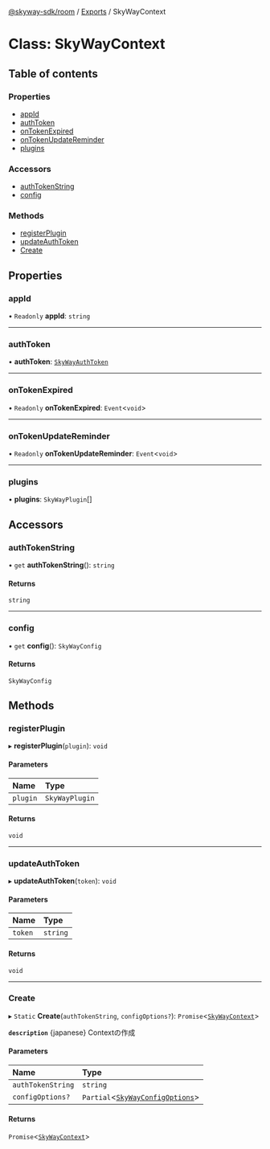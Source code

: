 [@skyway-sdk/room](../README.md) / [Exports](../modules.md) / SkyWayContext

# Class: SkyWayContext

## Table of contents

### Properties

- [appId](SkyWayContext.md#appid)
- [authToken](SkyWayContext.md#authtoken)
- [onTokenExpired](SkyWayContext.md#ontokenexpired)
- [onTokenUpdateReminder](SkyWayContext.md#ontokenupdatereminder)
- [plugins](SkyWayContext.md#plugins)

### Accessors

- [authTokenString](SkyWayContext.md#authtokenstring)
- [config](SkyWayContext.md#config)

### Methods

- [registerPlugin](SkyWayContext.md#registerplugin)
- [updateAuthToken](SkyWayContext.md#updateauthtoken)
- [Create](SkyWayContext.md#create)

## Properties

### appId

• `Readonly` **appId**: `string`

___

### authToken

• **authToken**: [`SkyWayAuthToken`](SkyWayAuthToken.md)

___

### onTokenExpired

• `Readonly` **onTokenExpired**: `Event`<`void`\>

___

### onTokenUpdateReminder

• `Readonly` **onTokenUpdateReminder**: `Event`<`void`\>

___

### plugins

• **plugins**: `SkyWayPlugin`[]

## Accessors

### authTokenString

• `get` **authTokenString**(): `string`

#### Returns

`string`

___

### config

• `get` **config**(): `SkyWayConfig`

#### Returns

`SkyWayConfig`

## Methods

### registerPlugin

▸ **registerPlugin**(`plugin`): `void`

#### Parameters

| Name | Type |
| :------ | :------ |
| `plugin` | `SkyWayPlugin` |

#### Returns

`void`

___

### updateAuthToken

▸ **updateAuthToken**(`token`): `void`

#### Parameters

| Name | Type |
| :------ | :------ |
| `token` | `string` |

#### Returns

`void`

___

### Create

▸ `Static` **Create**(`authTokenString`, `configOptions?`): `Promise`<[`SkyWayContext`](SkyWayContext.md)\>

**`description`** {japanese} Contextの作成

#### Parameters

| Name | Type |
| :------ | :------ |
| `authTokenString` | `string` |
| `configOptions?` | `Partial`<[`SkyWayConfigOptions`](../interfaces/SkyWayConfigOptions.md)\> |

#### Returns

`Promise`<[`SkyWayContext`](SkyWayContext.md)\>
